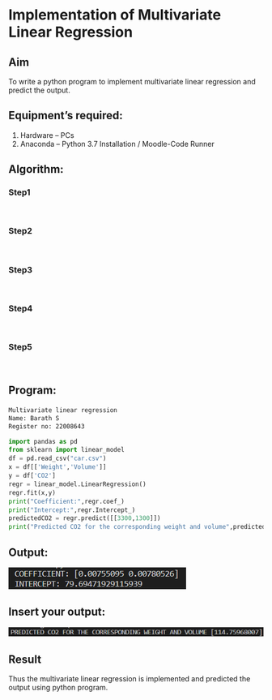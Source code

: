 # Implementation of Multivariate Linear Regression
## Aim
To write a python program to implement multivariate linear regression and predict the output.
## Equipment’s required:
1.	Hardware – PCs
2.	Anaconda – Python 3.7 Installation / Moodle-Code Runner
## Algorithm:
### Step1
<br>

### Step2
<br>

### Step3
<br>

### Step4
<br>

### Step5
<br>

## Program:
```
Multivariate linear regression
Name: Barath S
Register no: 22008643
```
```python 
import pandas as pd
from sklearn import linear_model
df = pd.read_csv("car.csv")
x = df[['Weight','Volume']]
y = df['CO2']
regr = linear_model.LinearRegression()
regr.fit(x,y)
print("Coefficient:",regr.coef_)
print("Intercept:",regr.Intercept_)
predictedCO2 = regr.predict([[3300,1300]])
print("Predicted CO2 for the corresponding weight and volume",predictedCO2)
```
## Output:
![model](out.png)


## Insert your output:
![model](put2.png)


## Result
Thus the multivariate linear regression is implemented and predicted the output using python program.
